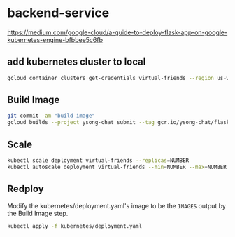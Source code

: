 # backend-service

https://medium.com/google-cloud/a-guide-to-deploy-flask-app-on-google-kubernetes-engine-bfbbee5c6fb

## add kubernetes cluster to local
```sh
gcloud container clusters get-credentials virtual-friends --region us-west2-a --project ysong-chat
```

## Build Image
```sh
git commit -am "build image"
gcloud builds --project ysong-chat submit --tag gcr.io/ysong-chat/flask-app:$(git rev-parse --short HEAD)-$(openssl rand -hex 4) .
```

## Scale
```sh
kubectl scale deployment virtual-friends --replicas=NUMBER
kubectl autoscale deployment virtual-friends --min=NUMBER --max=NUMBER --cpu-ratio=FLOAT --replicas=NUMBER
```

## Redploy
Modify the kubernetes/deployment.yaml's image to be the `IMAGES` output by the Build Image step.
```sh
kubectl apply -f kubernetes/deployment.yaml
```
